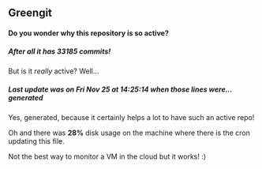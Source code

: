 ## Greengit

#### Do you wonder why this repository is so active?

##### After all it has 33185 commits!

But is it *really* active? Well...

##### Last update was on Fri Nov 25 at 14:25:14 when those lines were... generated

Yes, generated, because it certainly helps a lot to have such an active repo!

Oh and there was **28%** disk usage on the machine
where there is the cron updating this file.

Not the best way to monitor a VM in the cloud but it works! :)
